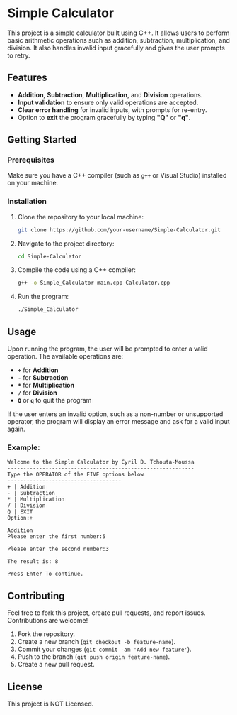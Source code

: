 # Simple Calculator

This project is a simple calculator built using C++. It allows users to perform basic arithmetic operations such as addition, subtraction, multiplication, and division. It also handles invalid input gracefully and gives the user prompts to retry.

## Features
- **Addition**, **Subtraction**, **Multiplication**, and **Division** operations.
- **Input validation** to ensure only valid operations are accepted.
- **Clear error handling** for invalid inputs, with prompts for re-entry.
- Option to **exit** the program gracefully by typing **"Q"** or **"q"**.

## Getting Started

### Prerequisites

Make sure you have a C++ compiler (such as `g++` or Visual Studio) installed on your machine.

### Installation

1. Clone the repository to your local machine:

    ```bash
    git clone https://github.com/your-username/Simple-Calculator.git
    ```

2. Navigate to the project directory:

    ```bash
    cd Simple-Calculator
    ```

3. Compile the code using a C++ compiler:

    ```bash
    g++ -o Simple_Calculator main.cpp Calculator.cpp
    ```

4. Run the program:

    ```bash
    ./Simple_Calculator
    ```

## Usage

Upon running the program, the user will be prompted to enter a valid operation. The available operations are:

- **`+`** for **Addition**
- **`-`** for **Subtraction**
- **`*`** for **Multiplication**
- **`/`** for **Division**
- **`Q`** or **`q`** to quit the program

If the user enters an invalid option, such as a non-number or unsupported operator, the program will display an error message and ask for a valid input again.

### Example:

```text
Welcome to the Simple Calculator by Cyril D. Tchouta-Moussa
-----------------------------------------------------------
Type the OPERATOR of the FIVE options below
------------------------------------
+ | Addition
- | Subtraction
* | Multiplication
/ | Division
Q | EXIT
Option:+

Addition
Please enter the first number:5

Please enter the second number:3

The result is: 8

Press Enter To continue.
 ```

## Contributing

Feel free to fork this project, create pull requests, and report issues. Contributions are welcome!

1. Fork the repository.
2. Create a new branch (`git checkout -b feature-name`).
3. Commit your changes (`git commit -am 'Add new feature'`).
4. Push to the branch (`git push origin feature-name`).
5. Create a new pull request.

## License

This project is NOT Licensed.

